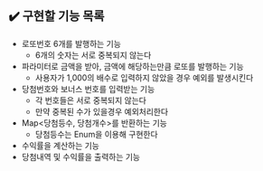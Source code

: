 ## ✔️ 구현할 기능 목록
- 로또번호 6개를 발행하는 기능
    - 6개의 숫자는 서로 중복되지 않는다
- 파라미터로 금액을 받아, 금액에 해당하는만큼 로또를 발행하는 기능
    - 사용자가 1,000의 배수로 입력하지 않았을 경우 예외를 발생시킨다
- 당첨번호와 보너스 번호를 입력받는 기능
    - 각 번호들은 서로 중복되지 않는다
    - 만약 중복된 수가 있을경우 예외처리한다
- Map<당첨등수, 당첨개수>를 반환하는 기능
    - 당첨등수는 Enum을 이용해 구현한다
- 수익률을 계산하는 기능
- 당첨내역 및 수익률을 출력하는 기능